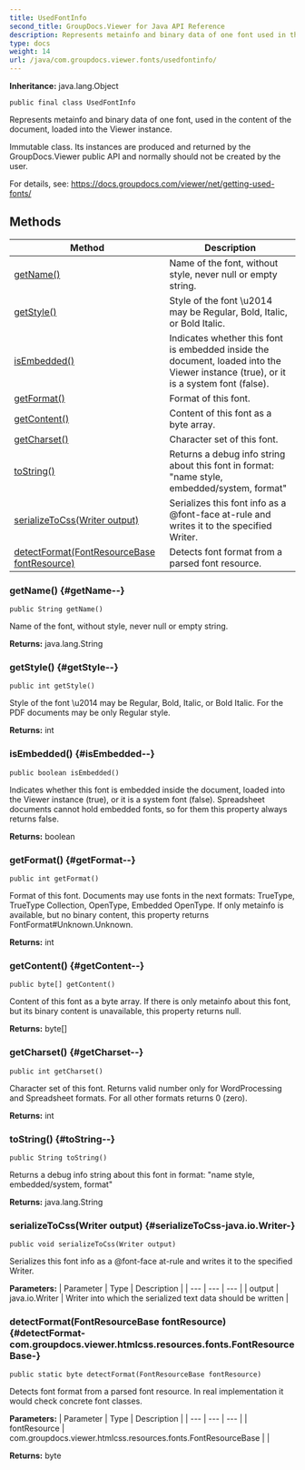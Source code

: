 ```yaml
---
title: UsedFontInfo
second_title: GroupDocs.Viewer for Java API Reference
description: Represents metainfo and binary data of one font used in the content of the document loaded into the Viewer instance.
type: docs
weight: 14
url: /java/com.groupdocs.viewer.fonts/usedfontinfo/
---
```

**Inheritance:**
java.lang.Object
```
public final class UsedFontInfo
```

Represents metainfo and binary data of one font, used in the content of the document, loaded into the Viewer instance.

Immutable class. Its instances are produced and returned by the GroupDocs.Viewer public API and normally should not be created by the user.

For details, see: https://docs.groupdocs.com/viewer/net/getting-used-fonts/
## Methods

| Method | Description |
| --- | --- |
| [getName()](#getName--) | Name of the font, without style, never null or empty string. |
| [getStyle()](#getStyle--) | Style of the font \\u2014 may be Regular, Bold, Italic, or Bold Italic. |
| [isEmbedded()](#isEmbedded--) | Indicates whether this font is embedded inside the document, loaded into the Viewer instance (true), or it is a system font (false). |
| [getFormat()](#getFormat--) | Format of this font. |
| [getContent()](#getContent--) | Content of this font as a byte array. |
| [getCharset()](#getCharset--) | Character set of this font. |
| [toString()](#toString--) | Returns a debug info string about this font in format: "name style, embedded/system, format" |
| [serializeToCss(Writer output)](#serializeToCss-java.io.Writer-) | Serializes this font info as a @font-face at-rule and writes it to the specified Writer. |
| [detectFormat(FontResourceBase fontResource)](#detectFormat-com.groupdocs.viewer.htmlcss.resources.fonts.FontResourceBase-) | Detects font format from a parsed font resource. |
### getName() {#getName--}
```
public String getName()
```


Name of the font, without style, never null or empty string.

**Returns:**
java.lang.String
### getStyle() {#getStyle--}
```
public int getStyle()
```


Style of the font \\u2014 may be Regular, Bold, Italic, or Bold Italic. For the PDF documents may be only Regular style.

**Returns:**
int
### isEmbedded() {#isEmbedded--}
```
public boolean isEmbedded()
```


Indicates whether this font is embedded inside the document, loaded into the Viewer instance (true), or it is a system font (false). Spreadsheet documents cannot hold embedded fonts, so for them this property always returns false.

**Returns:**
boolean
### getFormat() {#getFormat--}
```
public int getFormat()
```


Format of this font. Documents may use fonts in the next formats: TrueType, TrueType Collection, OpenType, Embedded OpenType. If only metainfo is available, but no binary content, this property returns FontFormat\#Unknown.Unknown.

**Returns:**
int
### getContent() {#getContent--}
```
public byte[] getContent()
```


Content of this font as a byte array. If there is only metainfo about this font, but its binary content is unavailable, this property returns null.

**Returns:**
byte[]
### getCharset() {#getCharset--}
```
public int getCharset()
```


Character set of this font. Returns valid number only for WordProcessing and Spreadsheet formats. For all other formats returns 0 (zero).

**Returns:**
int
### toString() {#toString--}
```
public String toString()
```


Returns a debug info string about this font in format: "name style, embedded/system, format"

**Returns:**
java.lang.String
### serializeToCss(Writer output) {#serializeToCss-java.io.Writer-}
```
public void serializeToCss(Writer output)
```


Serializes this font info as a @font-face at-rule and writes it to the specified Writer.

**Parameters:**
| Parameter | Type | Description |
| --- | --- | --- |
| output | java.io.Writer | Writer into which the serialized text data should be written |

### detectFormat(FontResourceBase fontResource) {#detectFormat-com.groupdocs.viewer.htmlcss.resources.fonts.FontResourceBase-}
```
public static byte detectFormat(FontResourceBase fontResource)
```


Detects font format from a parsed font resource. In real implementation it would check concrete font classes.

**Parameters:**
| Parameter | Type | Description |
| --- | --- | --- |
| fontResource | com.groupdocs.viewer.htmlcss.resources.fonts.FontResourceBase |  |

**Returns:**
byte
